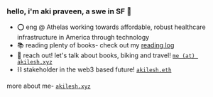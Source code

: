 ### hello, i'm aki praveen, a swe in SF 🌉

* ⭕ eng @ Athelas working towards affordable, robust healthcare infrastructure in America through technology
* 📚 reading plenty of books- check out my [reading log](https://aki-internal.notion.site/aki-internal/Aki-s-Reading-List-b2f9f31753374bde9c2dc80bd8d7db5f)
* 📧 reach out! let's talk about books, biking and travel! [`me (at) akilesh.xyz`](me@akilesh.xyz)
* ⛓️ stakeholder in the web3 based future! [`akilesh.eth`](akilesh.eth)

more about me- [`akilesh.xyz`](https://akilesh.xyz)

